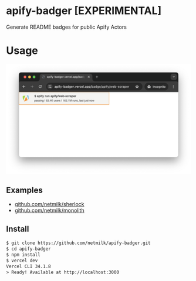 # apify-badger [EXPERIMENTAL]
Generate README badges for public Apify Actors

# Usage

![screenshot](https://github.com/netmilk/apify-badger/blob/main/screenshot.png?raw=true)

## Examples

- [github.com/netmilk/sherlock](https://github.com/netmilk/sherlock?tab=readme-ov-file#installation)
- [github.com/netmilk/monolith](https://github.com/netmilk/monolith/blob/master/README.md)

## Install

```
$ git clone https://github.com/netmilk/apify-badger.git
$ cd apify-badger
$ npm install
$ vercel dev
Vercel CLI 34.1.8
> Ready! Available at http://localhost:3000
```


